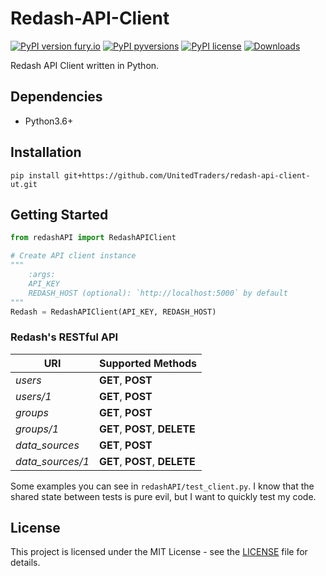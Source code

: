# Redash-API-Client

[![PyPI version fury.io](https://badge.fury.io/py/redash-api-client.svg)](https://pypi.org/project/redash-api-client/)
[![PyPI pyversions](https://img.shields.io/pypi/pyversions/redash-api-client.svg)](https://pypi.python.org/pypi/redash-api-client/)
[![PyPI license](https://img.shields.io/pypi/l/redash-api-client.svg)](https://pypi.python.org/pypi/redash-api-client/)
[![Downloads](https://pepy.tech/badge/redash-api-client)](https://pepy.tech/project/redash-api-client)

Redash API Client written in Python.

## Dependencies

* Python3.6+

## Installation

    pip install git+https://github.com/UnitedTraders/redash-api-client-ut.git

## Getting Started

```python
from redashAPI import RedashAPIClient

# Create API client instance
"""
    :args:
    API_KEY
    REDASH_HOST (optional): `http://localhost:5000` by default
"""
Redash = RedashAPIClient(API_KEY, REDASH_HOST)
```

### Redash's RESTful API

| URI                | Supported Methods              |
| ------------------ | ------------------------------ |
| *users*            | **GET**, **POST**              |
| *users/1*          | **GET**, **POST**              |
| *groups*           | **GET**, **POST**              |
| *groups/1*         | **GET**, **POST**, **DELETE**  |
| *data_sources*     | **GET**, **POST**              |
| *data_sources/1*   | **GET**, **POST**, **DELETE**  |

Some examples you can see in `redashAPI/test_client.py`. I know that the shared state between tests is pure evil, but I want to quickly test my code.

## License
This project is licensed under the MIT License - see the [LICENSE](LICENSE) file for details.

